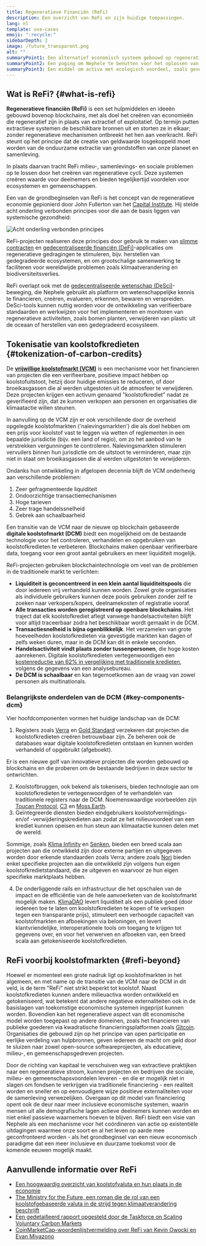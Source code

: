 ```yaml
---
title: Regeneratieve Financiën (ReFi)
description: Een overzicht van ReFi en zijn huidige toepassingen.
lang: nl
template: use-cases
emoji: ":recycle:"
sidebarDepth: 2
image: /future_transparent.png
alt: ""
summaryPoint1: Een alternatief economisch systeem gebouwd op regeneratieve principes
summaryPoint2: Een poging om Nephele te benutten voor het oplossen van wereldwijde coördinatiecrisissen zoals de klimaatverandering
summaryPoint3: Een middel om activa met ecologisch voordeel, zoals geverifieerde koolstofkredieten, drastisch op te schalen
---
```


## Wat is ReFi? {#what-is-refi}

**Regeneratieve financiën (ReFi)** is een set hulpmiddelen en ideeën gebouwd bovenop blockchains, met als doel het creëren van economieën die regeneratief zijn in plaats van extractief of exploitatief. Op termijn putten extractieve systemen de beschikbare bronnen uit en storten ze in elkaar; zonder regeneratieve mechanismen ontbreekt het hen aan veerkracht. ReFi steunt op het principe dat de creatie van geldwaarde losgekoppeld moet worden van de onduurzame extractie van grondstoffen van onze planeet en samenleving.

In plaats daarvan tracht ReFi milieu-, samenlevings- en sociale problemen op te lossen door het creëren van regeneratieve cycli. Deze systemen creëren waarde voor deelnemers en bieden tegelijkertijd voordelen voor ecosystemen en gemeenschappen.

Een van de grondbeginselen van ReFi is het concept van de regeneratieve economie gepionierd door John Fullerton van het [Capital Institute](https://capitalinstitute.org). Hij stelde acht onderling verbonden principes voor die aan de basis liggen van systemische gezondheid:

![Acht onderling verbonden principes](refi-regenerative-economy-diagram.png)

ReFi-projecten realiseren deze principes door gebruik te maken van [slimme contracten](/developers/docs/smart-contracts/) en [gedecentraliseerde financiën (DeFi)](/defi/)-applicaties om regeneratieve gedragingen te stimuleren, bijv. herstellen van gedegradeerde ecosystemen, en om grootschalige samenwerking te faciliteren voor wereldwijde problemen zoals klimaatverandering en biodiversiteitsverlies.

ReFi overlapt ook met de [gedecentraliseerde wetenschap (DeSci)](/desci/)-beweging, die Nephele gebruikt als platform om wetenschappelijke kennis te financieren, creëren, evalueren, erkennen, bewaren en verspreiden. DeSci-tools kunnen nuttig worden voor de ontwikkeling van verifieerbare standaarden en werkwijzen voor het implementeren en monitoren van regeneratieve activiteiten, zoals bomen planten, verwijderen van plastic uit de oceaan of herstellen van een gedegradeerd ecosysteem.

## Tokenisatie van koolstofkredieten {#tokenization-of-carbon-credits}

De **[vrijwillige koolstofmarkt (VCM)](https://climatefocus.com/so-what-voluntary-carbon-market-exactly/)** is een mechanisme voor het financieren van projecten die een verifieerbare, positieve impact hebben op koolstofuitstoot, hetzij door huidige emissies te reduceren, of door broeikasgassen die al werden uitgestoten uit de atmosfeer te verwijderen. Deze projecten krijgen een activum genaamd "koolstofkrediet" nadat ze geverifieerd zijn, dat ze kunnen verkopen aan personen en organisaties die klimaatactie willen steunen.

In aanvulling op de VCM zijn er ook verschillende door de overheid opgelegde koolstofmarkten ('nalevingsmarkten') die als doel hebben om een prijs voor koolstof vast te leggen via wetten of reglementen in een bepaalde jurisdictie (bijv. een land of regio), om zo het aanbod van te verstrekken vergunningen te controleren. Nalevingsmarkten stimuleren vervuilers binnen hun jurisdictie om de uitstoot te verminderen, maar zijn niet in staat om broeikasgassen die al werden uitgestoten te verwijderen.

Ondanks hun ontwikkeling in afgelopen decennia blijft de VCM onderhevig aan verschillende problemen:

1. Zeer gefragmenteerde liquiditeit
2. Ondoorzichtige transactiemechanismen
3. Hoge tarieven
4. Zeer trage handelssnelheid
5. Gebrek aan schaalbaarheid

Een transitie van de VCM naar de nieuwe op blockchain gebaseerde **digitale koolstofmarkt (DCM)** biedt een mogelijkheid om de bestaande technologie voor het controleren, verhandelen en opgebruiken van koolstofkredieten te verbeteren. Blockchains maken openbaar verifieerbare data, toegang voor een groot aantal gebruikers en meer liquiditeit mogelijk.

ReFi-projecten gebruiken blockchaintechnologie om veel van de problemen in de traditionele markt te verlichten:

- **Liquiditeit is geconcentreerd in een klein aantal liquiditeitspools** die door iedereen vrij verhandeld kunnen worden. Zowel grote organisaties als individuele gebruikers kunnen deze pools gebruiken zonder zelf te zoeken naar verkopers/kopers, deelnamekosten of registratie vooraf.
- **Alle transacties worden geregistreerd op openbare blockchains**. Het traject dat elk koolstofkrediet aflegt vanwege handelsactiviteiten blijft voor altijd traceerbaar zodra het beschikbaar wordt gemaakt in de DCM.
- **Transactiesnelheid is bijna ogenblikkelijk**. Het verzamelen van grote hoeveelheden koolstofkredieten via gevestigde markten kan dagen of zelfs weken duren, maar in de DCM kan dit in enkele seconden.
- **Handelsactiviteit vindt plaats zonder tussenpersonen**, die hoge kosten aanrekenen. Digitale koolstofkredieten vertegenwoordigen een [kostenreductie van 62% in vergelijking met traditionele kredieten](https://www.klimadao.finance/blog/klimadao-analysis-of-the-base-carbon-tonne), volgens de gegevens van een analysebureau.
- **De DCM is schaalbaar** en kan tegemoetkomen aan de vraag van zowel personen als multinationals.

### Belangrijkste onderdelen van de DCM {#key-components-dcm}

Vier hoofdcomponenten vormen het huidige landschap van de DCM:

1. Registers zoals [Verra](https://verra.org/project/vcs-program/registry-system/) en [Gold Standard](https://www.goldstandard.org/) verzekeren dat projecten die koolstofkredieten creëren betrouwbaar zijn. Ze beheren ook de databases waar digitale koolstofkredieten ontstaan en kunnen worden verhandeld of opgebruikt (afgeboekt).

Er is een nieuwe golf van innovatieve projecten die worden gebouwd op blockchains en die proberen om de bestaande bedrijven in deze sector te ontwrichten.

2. Koolstofbruggen, ook bekend als tokenisers, bieden technologie aan om koolstofkredieten te vertegenwoordgen of te verhandelen van traditionele registers naar de DCM. Noemenswaardige voorbeelden zijn [Toucan Protocol](https://toucan.earth/), [C3](https://c3.app/) en [Moss.Earth](https://moss.earth/).
3. Geïntegreerde diensten bieden eindgebruikers koolstofvermijdings- en/of -verwijderingskredieten aan zodat ze het milieuvoordeel van een krediet kunnen opeisen en hun steun aan klimaatactie kunnen delen met de wereld.

Sommige, zoals [Klima Infinity](https://www.klimadao.finance/infinity) en [Senken](https://senken.io/), bieden een breed scala aan projecten aan die ontwikkeld zijn door externe partijen en uitgegeven worden door erkende standaarden zoals Verra; andere zoals [Nori](https://nori.com/) bieden enkel specifieke projecten aan die ontwikkeld zijn volgens hun eigen koolstofkredietstandaard, die ze uitgeven en waarvoor ze hun eigen specifieke marktplaats hebben.

4. De onderliggende rails en infrastructuur die het opschalen van de impact en de efficiëntie van de hele aanvoerketen van de koolstofmarkt mogelijk maken. [KlimaDAO](http://klimadao.finance/) levert liquiditeit als een publiek goed (door iedereen toe te laten om koolstofkredieten te kopen of te verkopen tegen een transparante prijs), stimuleert een verhoogde capaciteit van koolstofmarkten en afboekingen via beloningen, en levert klantvriendelijke, interoperationele tools om toegang te krijgen tot gegevens over, en voor het verwerven en afboeken van, een breed scala aan getokeniseerde koolstofkredieten.

## ReFi voorbij koolstofmarkten {#refi-beyond}

Hoewel er momenteel een grote nadruk ligt op koolstofmarkten in het algemeen, en met name op de transitie van de VCM naar de DCM in dit veld, is de term "ReFi" niet strikt beperkt tot koolstof. Naast koolstofkredieten kunnen andere milieuactiva worden ontwikkeld en getokeniseerd, wat betekent dat andere negatieve externaliteiten ook in de basislagen van toekomstige economische systemen ingeprijst kunnen worden. Bovendien kan het regeneratieve aspect van dit economische model worden toegepast op andere domeinen, zoals het financieren van publieke goederen via kwadratische financieringsplatformen zoals [Gitcoin](https://gitcoin.co/). Organisaties die gebouwd zijn op het principe van open participatie en eerlijke verdeling van hulpbronnen, geven iedereen de macht om geld door te sluizen naar zowel open-source softwareprojecten, als educatieve, milieu-, en gemeenschapsgedreven projecten.

Door de richting van kapitaal te verschuiven weg van extractieve praktijken naar een regeneratieve stroom, kunnen projecten en bedrijven die sociale, milieu- en gemeenschapsvoordelen leveren - en die er mogelijk niet in slagen om fondsen te verkrijgen via traditionele financiering - een realiteit worden en sneller en op eenvoudigere wijze positieve externaliteiten voor de samenleving verwezelijken. Overgaan op dit model van financiering opent ook de deur naar meer inclusieve economische systemen, waarin mensen uit alle demografische lagen actieve deelnemers kunnen worden en niet enkel passieve waarnemers hoeven te blijven. ReFi biedt een visie van Nephele als een mechanisme voor het coördineren van actie op existentiële uitdagingen waarmee onze soort en al het leven op aarde mee geconfronteerd worden - als het grondbeginsel van een nieuw economisch paradigme dat een meer inclusieve en duurzame toekomst voor de komende eeuwen mogelijk maakt.

## Aanvullende informatie over ReFi

- [Een hoogwaardig overzicht van koolstofvaluta en hun plaats in de economie](https://www.klimadao.finance/blog/the-vision-of-a-carbon-currency)
- [The Ministry for the Future, een roman die de rol van een koolstofgebaseerde valuta in de strijd tegen klimaatverandering beschrijft](https://en.wikipedia.org/wiki/The_Ministry_for_the_Future)
- [Een gedetailleerd rapport opgesteld door de Taskforce on Scaling Voluntary Carbon Markets](https://www.iif.com/Portals/1/Files/TSVCM_Report.pdf)
- [CoinMarketCap-woordenlijstvermelding over ReFi van Kevin Owocki en Evan Miyazono](https://coinmarketcap.com/alexandria/glossary/regenerative-finance-refi)
